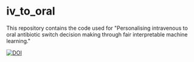 # iv_to_oral
This repository contains the code used for "Personalising intravenous to oral antibiotic switch decision making through fair interpretable machine learning."

[![DOI](https://zenodo.org/badge/DOI/10.5281/zenodo.10251521.svg)](https://doi.org/10.5281/zenodo.10251521)
